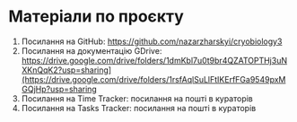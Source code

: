 # Матеріали по проєкту
1. Посилання на GitHub: https://github.com/nazarzharskyi/cryobiology3
2. Посилання на документацію GDrive: https://drive.google.com/drive/folders/1dmKbl7u0t9br4QZATOPTHj3uNXKnQqK2?usp=sharing](https://drive.google.com/drive/folders/1rsfAqlSuLlFtIKErfFGa9549pxMGQjHp?usp=sharing
3. Посилання на Time Tracker: посилання на пошті в кураторів
4. Посилання на Tasks Tracker: посилання на пошті в кураторів
